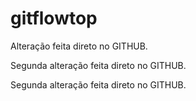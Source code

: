 # gitflowtop

Alteração feita direto no GITHUB.

Segunda alteração feita direto no GITHUB.

Segunda alteração feita direto no GITHUB.
